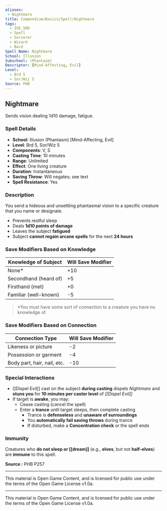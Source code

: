```yaml
---
aliases:
 - Nightmare
title: Compendium/Basics/Spell/Nightmare
tags:  
  - 35E_SRD  
  - Spell  
  - Sorcerer  
  - Wizard  
  - Bard  
Spell Name: Nightmare
School: Illusion
Subschool: (Phantasm)
Descriptor: [Mind-Affecting, Evil]
Level:  
  - Brd 5  
  - Sor/Wiz 5  
Source: PHB
---
```


## Nightmare

Sends vision dealing 1d10 damage, fatigue.

### Spell Details

- **School**: Illusion (Phantasm) [Mind-Affecting, Evil]  
- **Level**: Brd 5, Sor/Wiz 5  
- **Components**: V, S  
- **Casting Time**: 10 minutes  
- **Range**: Unlimited  
- **Effect**: One living creature  
- **Duration**: Instantaneous  
- **Saving Throw**: Will negates; see text  
- **Spell Resistance**: Yes  

### Description

You send a hideous and unsettling phantasmal vision to a specific creature that you name or designate.  

- Prevents restful sleep  
- Deals **1d10 points of damage**  
- Leaves the subject **fatigued**  
- Subject **cannot regain arcane spells** for the next **24 hours**

### Save Modifiers Based on Knowledge

| Knowledge of Subject         | Will Save Modifier |
|-----------------------------|--------------------|
| None*                       | +10                |
| Secondhand (heard of)       | +5                 |
| Firsthand (met)             | +0                 |
| Familiar (well-known)       | -5                 |

> *You must have some sort of connection to a creature you have no knowledge of.

### Save Modifiers Based on Connection

| Connection Type              | Will Save Modifier |
|-----------------------------|--------------------|
| Likeness or picture          | -2                 |
| Possession or garment        | -4                 |
| Body part, hair, nail, etc.  | -10                |

### Special Interactions

- [[Dispel Evil]] cast on the subject **during casting** dispels *Nightmare* and **stuns you** for **10 minutes per caster level** of *[[Dispel Evil]]*
- If target is **awake**, you may:
  - Cease casting (cancel the spell)  
  - Enter a **trance** until target sleeps, then complete casting  
    - Trance is **defenseless** and **unaware of surroundings**  
    - You **automatically fail saving throws** during trance  
    - If disturbed, make a **Concentration check** or the spell ends

### Immunity

Creatures who **do not sleep or [[dream]]** (e.g., **elves**, but not **half-elves**) are **immune** to this spell.


**Source :** PHB P257

---

This material is Open Game Content, and is licensed for public use under  
the terms of the Open Game License v1.0a.

---

This material is Open Game Content, and is licensed for public use under the terms of the Open Game License v1.0a.
